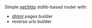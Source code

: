 Simple [net/http](https://pkg.go.dev/net/http#ServeMux) stdlib-based router with:
* [dhtml](https://github.com/mitoteam/dhtml) pages builder
* reverse urls builder 
